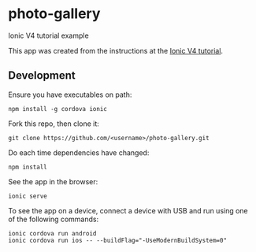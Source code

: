 # photo-gallery

Ionic V4 tutorial example

This app was created from the instructions at the [Ionic V4 tutorial](https://ionicframework.com/docs/developer-resources/guides/first-app-v4/intro).

Development
-----------

Ensure you have executables on path:

    npm install -g cordova ionic
    
Fork this repo, then clone it:

    git clone https://github.com/<username>/photo-gallery.git

Do each time dependencies have changed:

    npm install

See the app in the browser:

    ionic serve

To see the app on a device, connect a device with USB and run using one of the following commands:

    ionic cordova run android
    ionic cordova run ios -- --buildFlag="-UseModernBuildSystem=0"

